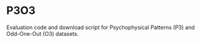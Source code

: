 # P3O3
Evaluation code and download script for Psychophysical Patterns (P3) and Odd-One-Out (O3) datasets.
